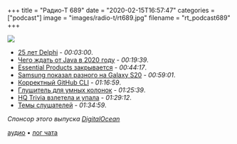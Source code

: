 +++
title = "Радио-Т 689"
date = "2020-02-15T16:57:47"
categories = ["podcast"]
image = "images/radio-t/rt689.jpg"
filename = "rt_podcast689"
+++

![](https://radio-t.com/images/radio-t/rt689.jpg)

- [25 лет Delphi](https://community.idera.com/developer-tools/b/blog/posts/25-years-of-excellence) - *00:03:00*.
- [Чего ждать от Java в 2020 году](https://habr.com/ru/company/dins/blog/488302/) - *00:19:39*.
- [Essential Products закрывается](https://9to5google.com/2020/02/12/essential-shutting-down/) - *00:44:17*.
- [Samsung показал разного на Galaxy S20](https://www.engadget.com/2020/02/11/samsung-galaxy-s20-event-roundup/) - *00:59:01*.
- [Корректный GitHub CLI](https://github.blog/2020-02-12-supercharge-your-command-line-experience-github-cli-is-now-in-beta/) - *01:16:59*.
- [Глушитель для умных колонок](https://mashable.com/article/bracelet-jams-alexa-smart-speakers/) - *01:25:39*.
- [HQ Trivia взлетела и упала](https://techcrunch.com/2020/02/14/hq-trivia-shuts-down/) - *01:29:12*.
- [Темы слушателей](https://radio-t.com/p/2020/02/11/prep-689/) - *01:34:59*.

*Спонсор этого выпуска [DigitalOcean](https://do.co/radiot)*


[аудио](https://cdn.radio-t.com/rt_podcast689.mp3) • [лог чата](https://chat.radio-t.com/logs/radio-t-689.html)
<audio src="https://cdn.radio-t.com/rt_podcast689.mp3" preload="none"></audio>
